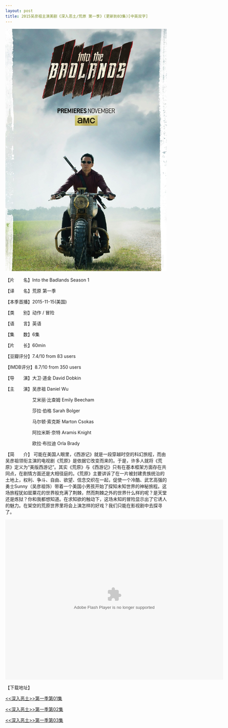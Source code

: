 ```yaml
---
layout: post
title: 2015吴彦祖主演美剧《深入恶土/荒原 第一季》(更新到03集)[中英双字]
---
```



![sret](https://raw.githubusercontent.com/daniel163/daniel163.github.io/master/images/meiju/sret/sret.jpg)

【片　　名】Into the Badlands Season 1

【译　　名】荒原 第一季

【本季首播】2015-11-15(美国)

【类　　别】动作 / 冒险

【语　　言】英语

【集　　数】6集

【片　　长】60min

【豆瓣评分】7.4/10 from 83 users

【IMDB评分】8.7/10 from 350 users

【导　　演】大卫·道金 David Dobkin

【主　　演】吴彦祖 Daniel Wu

　　　　　　艾米丽·比查姆 Emily Beecham

　　　　　　莎拉·伯格 Sarah Bolger

　　　　　　马尔顿·索克斯 Marton Csokas　

　　　　　　阿拉米斯·奈特 Aramis Knight

　　　　　　欧拉·布拉迪 Orla Brady　　　　　　
　

【简　　介】
 可能在美国人眼里，《西游记》就是一段穿越时空的科幻旅程，而由吴彦祖领衔主演的电视剧《荒原》是依据它改变而来的。于是，许多人就将《荒原》定义为“美版西游记”。其实《荒原》与《西游记》只有在基本框架方面存在共同点，在剧情方面还是大相径庭的。《荒原》主要讲诉了在一片被封建贵族统治的土地上，权利、争斗、自由、欲望、信念交织在一起，促使一个冷酷、武艺高强的勇士Sunny（吴彦祖饰）带着一个美国小男孩开始了探知未知世界的神秘旅程。这场旅程犹如罂粟花的世界般充满了荆棘，然而荆棘之外的世界什么样的呢？是天堂还是炼狱？你和我都想知道。在求知欲的触动下，这场未知的冒险显示出了它诱人的魅力。在架空的荒原世界里将会上演怎样的好戏？我们只能在影视剧中去探寻了。



<embed src="http://player.youku.com/player.php/sid/XMTI4Mjc0NDU2MA==/v.swf" allowFullScreen="true" quality="high" width="680" height="500" align="middle" allowScriptAccess="always" type="application/x-shockwave-flash"></embed>



【下载地址】


[<<深入恶土>>第一季第01集](ftp://a:a@dq.dl1234.com:8006/[电影天堂www.dy2018.com]荒原第一季第01集[中英双字].mkv) 


[<<深入恶土>>第一季第02集](ftp://b:b@dq.dl1234.com:8006/[电影天堂www.dy2018.com]荒原第一季第02集[中英双字].mkv)


[<<深入恶土>>第一季第03集](ftp://c:c@dq.dl1234.com:8006/[电影天堂www.dy2018.com]荒原第一季第03集[中英双字].mkv)
